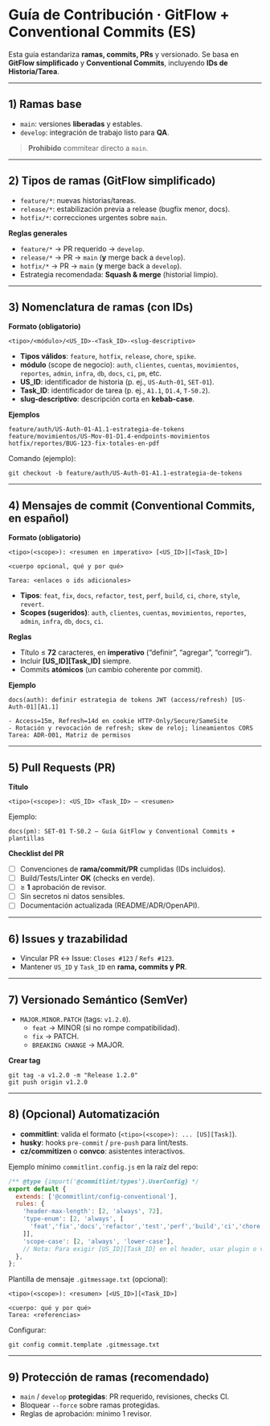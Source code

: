 # Guía de Contribución · GitFlow + Conventional Commits (ES)

Esta guía estandariza **ramas, commits, PRs** y versionado. Se basa en **GitFlow simplificado** y **Conventional Commits**, incluyendo **IDs de Historia/Tarea**.

---

## 1) Ramas base
- `main`: versiones **liberadas** y estables.
- `develop`: integración de trabajo listo para **QA**.

> **Prohibido** commitear directo a `main`.

---

## 2) Tipos de ramas (GitFlow simplificado)
- `feature/*`: nuevas historias/tareas.
- `release/*`: estabilización previa a release (bugfix menor, docs).
- `hotfix/*`: correcciones urgentes sobre `main`.

**Reglas generales**
- `feature/*` → PR requerido → `develop`.
- `release/*` → PR → `main` (**y** merge back a `develop`).
- `hotfix/*` → PR → `main` (**y** merge back a `develop`).
- Estrategia recomendada: **Squash & merge** (historial limpio).

---

## 3) Nomenclatura de ramas (con IDs)

**Formato (obligatorio)**  
```
<tipo>/<módulo>/<US_ID>-<Task_ID>-<slug-descriptivo>
```
- **Tipos válidos**: `feature`, `hotfix`, `release`, `chore`, `spike`.
- **módulo** (scope de negocio): `auth`, `clientes`, `cuentas`, `movimientos`, `reportes`, `admin`, `infra`, `db`, `docs`, `ci`, `pm`, etc.
- **US_ID**: identificador de historia (p. ej., `US-Auth-01`, `SET-01`).
- **Task_ID**: identificador de tarea (p. ej., `A1.1`, `D1.4`, `T-S0.2`).
- **slug-descriptivo**: descripción corta en **kebab-case**.

**Ejemplos**  
```
feature/auth/US-Auth-01-A1.1-estrategia-de-tokens
feature/movimientos/US-Mov-01-D1.4-endpoints-movimientos
hotfix/reportes/BUG-123-fix-totales-en-pdf
```

Comando (ejemplo):  
```
git checkout -b feature/auth/US-Auth-01-A1.1-estrategia-de-tokens
```

---

## 4) Mensajes de commit (Conventional Commits, en español)

**Formato (obligatorio)**  
```
<tipo>(<scope>): <resumen en imperativo> [<US_ID>][<Task_ID>]

<cuerpo opcional, qué y por qué>

Tarea: <enlaces o ids adicionales>
```
- **Tipos**: `feat`, `fix`, `docs`, `refactor`, `test`, `perf`, `build`, `ci`, `chore`, `style`, `revert`.
- **Scopes (sugeridos)**: `auth`, `clientes`, `cuentas`, `movimientos`, `reportes`, `admin`, `infra`, `db`, `docs`, `ci`.

**Reglas**
- Título ≤ **72** caracteres, en **imperativo** (“definir”, “agregar”, “corregir”).  
- Incluir **[US_ID][Task_ID]** siempre.  
- Commits **atómicos** (un cambio coherente por commit).

**Ejemplo**  
```
docs(auth): definir estrategia de tokens JWT (access/refresh) [US-Auth-01][A1.1]

- Access=15m, Refresh=14d en cookie HTTP-Only/Secure/SameSite
- Rotación y revocación de refresh; skew de reloj; lineamientos CORS
Tarea: ADR-001, Matriz de permisos
```

---

## 5) Pull Requests (PR)

**Título**  
```
<tipo>(<scope>): <US_ID> <Task_ID> — <resumen>
```
Ejemplo:  
```
docs(pm): SET-01 T-S0.2 — Guía GitFlow y Conventional Commits + plantillas
```

**Checklist del PR**
- [ ] Convenciones de **rama/commit/PR** cumplidas (IDs incluidos).
- [ ] Build/Tests/Linter **OK** (checks en verde).
- [ ] ≥ **1** aprobación de revisor.
- [ ] Sin secretos ni datos sensibles.
- [ ] Documentación actualizada (README/ADR/OpenAPI).

---

## 6) Issues y trazabilidad
- Vincular PR ↔ Issue: `Closes #123` / `Refs #123`.
- Mantener `US_ID` y `Task_ID` en **rama, commits y PR**.

---

## 7) Versionado Semántico (SemVer)
- `MAJOR.MINOR.PATCH` (tags: `v1.2.0`).
  - `feat` → MINOR (si no rompe compatibilidad).
  - `fix` → PATCH.
  - `BREAKING CHANGE` → MAJOR.

**Crear tag**  
```
git tag -a v1.2.0 -m "Release 1.2.0"
git push origin v1.2.0
```

---

## 8) (Opcional) Automatización
- **commitlint**: valida el formato (`<tipo>(<scope>): ... [US][Task]`).
- **husky**: hooks `pre-commit` / `pre-push` para lint/tests.
- **cz/commitizen** o **convco**: asistentes interactivos.

Ejemplo mínimo `commitlint.config.js` en la raíz del repo:
```js
/** @type {import('@commitlint/types').UserConfig} */
export default {
  extends: ['@commitlint/config-conventional'],
  rules: {
    'header-max-length': [2, 'always', 72],
    'type-enum': [2, 'always', [
      'feat','fix','docs','refactor','test','perf','build','ci','chore','style','revert'
    ]],
    'scope-case': [2, 'always', 'lower-case'],
    // Nota: Para exigir [US_ID][Task_ID] en el header, usar plugin o validación extra en CI.
  },
};
```

Plantilla de mensaje `.gitmessage.txt` (opcional):
```
<tipo>(<scope>): <resumen> [<US_ID>][<Task_ID>]

<cuerpo: qué y por qué>
Tarea: <referencias>
```
Configurar:
```
git config commit.template .gitmessage.txt
```

---

## 9) Protección de ramas (recomendado)
- `main` / `develop` **protegidas**: PR requerido, revisiones, checks CI.
- Bloquear `--force` sobre ramas protegidas.
- Reglas de aprobación: mínimo 1 revisor.
